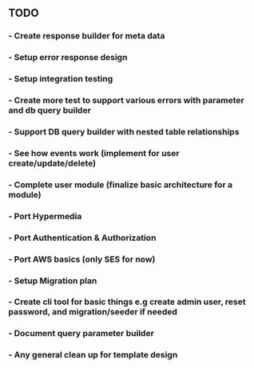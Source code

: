 ## TODO

### - Create response builder for meta data

### - Setup error response design

### - Setup integration testing

### - Create more test to support various errors with parameter and db query builder

### - Support DB query builder with nested table relationships

### - See how events work (implement for user create/update/delete)

### - Complete user module (finalize basic architecture for a module)

### - Port Hypermedia

### - Port Authentication & Authorization

### - Port AWS basics (only SES for now)

### - Setup Migration plan

### - Create cli tool for basic things e.g create admin user, reset password, and migration/seeder if needed

### - Document query parameter builder

### - Any general clean up for template design